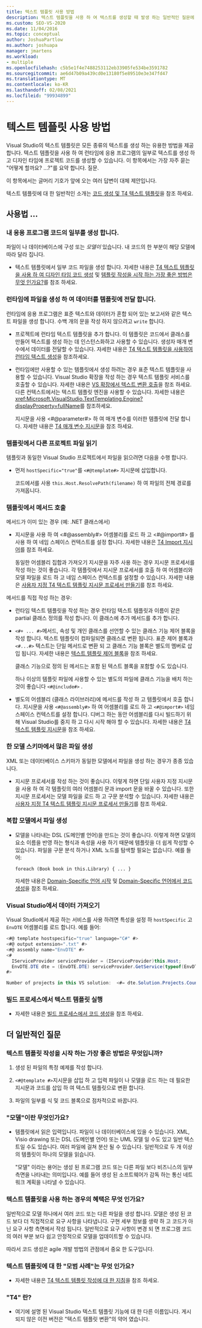 ```yaml
---
title: 텍스트 템플릿 사용 방법
description: 텍스트 템플릿을 사용 하 여 텍스트를 생성할 때 발생 하는 일반적인 질문에 대 한 답변에 대해 알아봅니다.
ms.custom: SEO-VS-2020
ms.date: 11/04/2016
ms.topic: conceptual
author: JoshuaPartlow
ms.author: joshuapa
manager: jmartens
ms.workload:
- multiple
ms.openlocfilehash: c5b5e1f4e7488253112eb33905fe534be3591782
ms.sourcegitcommit: ae6d47b09a439cd0e13180f5e89510e3e347fd47
ms.translationtype: MT
ms.contentlocale: ko-KR
ms.lasthandoff: 02/08/2021
ms.locfileid: "99934899"
---
```

# <a name="how-to--with-text-templates"></a>텍스트 템플릿 사용 방법
Visual Studio의 텍스트 템플릿은 모든 종류의 텍스트를 생성 하는 유용한 방법을 제공 합니다. 텍스트 템플릿을 사용 하 여 런타임에 응용 프로그램의 일부로 텍스트를 생성 하 고 디자인 타임에 프로젝트 코드를 생성할 수 있습니다. 이 항목에서는 가장 자주 묻는 "어떻게 할까요? ...?"를 요약 합니다. 질문.

 이 항목에서는 글머리 기호가 앞에 오는 여러 답변이 대체 제안입니다.

 텍스트 템플릿에 대 한 일반적인 소개는 [코드 생성 및 T4 텍스트 템플릿](../modeling/code-generation-and-t4-text-templates.md)을 참조 하세요.

## <a name="how-to-"></a>사용법 ...

### <a name="generate-part-of-my-application-code"></a>내 응용 프로그램 코드의 일부를 생성 합니다.
 파일이 나 데이터베이스에 구성 또는 *모델이* 있습니다. 내 코드의 한 부분이 해당 모델에 따라 달라 집니다.

- 텍스트 템플릿에서 일부 코드 파일을 생성 합니다. 자세한 내용은 [T4 텍스트 템플릿을 사용 하 여 디자인 타임 코드 생성](../modeling/design-time-code-generation-by-using-t4-text-templates.md) 및 [템플릿 작성을 시작 하는 가장 좋은 방법은 무엇 인가요?](#starting)를 참조 하세요.

### <a name="generate-files-at-run-time-passing-data-into-the-template"></a>런타임에 파일을 생성 하 여 데이터를 템플릿에 전달 합니다.
 런타임에 응용 프로그램은 표준 텍스트와 데이터가 혼합 되어 있는 보고서와 같은 텍스트 파일을 생성 합니다. 수백 개의 문을 작성 하지 않으려고 `write` 합니다.

- 프로젝트에 런타임 텍스트 템플릿을 추가 합니다. 이 템플릿은 코드에서 클래스를 만들어 텍스트를 생성 하는 데 인스턴스화하고 사용할 수 있습니다. 생성자 매개 변수에서 데이터를 전달할 수 있습니다. 자세한 내용은 [T4 텍스트 템플릿을 사용하여 런타임 텍스트 생성](../modeling/run-time-text-generation-with-t4-text-templates.md)을 참조하세요.

- 런타임에만 사용할 수 있는 템플릿에서 생성 하려는 경우 표준 텍스트 템플릿을 사용할 수 있습니다. Visual Studio 확장을 작성 하는 경우 텍스트 템플릿 서비스를 호출할 수 있습니다. 자세한 내용은 [VS 확장에서 텍스트 변환 호출](../modeling/invoking-text-transformation-in-a-vs-extension.md)을 참조 하세요. 다른 컨텍스트에서는 텍스트 템플릿 엔진을 사용할 수 있습니다. 자세한 내용은 <xref:Microsoft.VisualStudio.TextTemplating.Engine?displayProperty=fullName>를 참조하세요.

     지시문을 사용 \<#@parameter#> 하 여 매개 변수를 이러한 템플릿에 전달 합니다. 자세한 내용은 [T4 매개 변수 지시문](../modeling/t4-parameter-directive.md)을 참조 하세요.

### <a name="read-another-project-file-from-a-template"></a>템플릿에서 다른 프로젝트 파일 읽기
 템플릿과 동일한 Visual Studio 프로젝트에서 파일을 읽으려면 다음을 수행 합니다.

- 먼저 `hostSpecific="true"`를 `<#@template#>` 지시문에 삽입합니다.

     코드에서를 사용 `this.Host.ResolvePath(filename)` 하 여 파일의 전체 경로를 가져옵니다.

### <a name="invoke-methods-from-a-template"></a>템플릿에서 메서드 호출

메서드가 이미 있는 경우 (예: .NET 클래스에서)

- 지시문을 사용 하 여 \<#@assembly#> 어셈블리를 로드 하 고 \<#@import#> 를 사용 하 여 네임 스페이스 컨텍스트를 설정 합니다. 자세한 내용은 [T4 Import 지시어](../modeling/t4-import-directive.md)를 참조 하세요.

   동일한 어셈블리 집합과 가져오기 지시문을 자주 사용 하는 경우 지시문 프로세서를 작성 하는 것이 좋습니다. 각 템플릿에서 지시문 프로세서를 호출 하 여 어셈블리와 모델 파일을 로드 하 고 네임 스페이스 컨텍스트를 설정할 수 있습니다. 자세한 내용은 [사용자 지정 T4 텍스트 템플릿 지시문 프로세서 만들기](../modeling/creating-custom-t4-text-template-directive-processors.md)를 참조 하세요.

메서드를 직접 작성 하는 경우:

- 런타임 텍스트 템플릿을 작성 하는 경우 런타임 텍스트 템플릿과 이름이 같은 partial 클래스 정의를 작성 합니다. 이 클래스에 추가 메서드를 추가 합니다.

- `<#+ ... #>`메서드, 속성 및 개인 클래스를 선언할 수 있는 클래스 기능 제어 블록을 작성 합니다. 텍스트 템플릿이 컴파일되면 클래스로 변환 됩니다. 표준 제어 블록과 `<#...#>` 텍스트는 단일 메서드로 변환 되 고 클래스 기능 블록은 별도의 멤버로 삽입 됩니다. 자세한 내용은 [텍스트 템플릿 제어 블록](../modeling/text-template-control-blocks.md)을 참조 하세요.

   클래스 기능으로 정의 된 메서드는 포함 된 텍스트 블록을 포함할 수도 있습니다.

   하나 이상의 템플릿 파일에 사용할 수 있는 별도의 파일에 클래스 기능을 배치 하는 것이 좋습니다 `<#@include#>` .

- 별도의 어셈블리 (클래스 라이브러리)에 메서드를 작성 하 고 템플릿에서 호출 합니다. 지시문을 사용 `<#@assembly#>` 하 여 어셈블리를 로드 하 고 `<#@import#>` 네임 스페이스 컨텍스트를 설정 합니다. 디버그 하는 동안 어셈블리를 다시 빌드하기 위해 Visual Studio를 중지 하 고 다시 시작 해야 할 수 있습니다. 자세한 내용은 [T4 텍스트 템플릿 지시문](../modeling/t4-text-template-directives.md)을 참조 하세요.

### <a name="generate-many-files-from-one-model-schema"></a>한 모델 스키마에서 많은 파일 생성
 XML 또는 데이터베이스 스키마가 동일한 모델에서 파일을 생성 하는 경우가 종종 있습니다.

- 지시문 프로세서를 작성 하는 것이 좋습니다. 이렇게 하면 단일 사용자 지정 지시문을 사용 하 여 각 템플릿의 여러 어셈블리 문과 import 문을 바꿀 수 있습니다. 또한 지시문 프로세서는 모델 파일을 로드 하 고 구문 분석할 수 있습니다. 자세한 내용은 [사용자 지정 T4 텍스트 템플릿 지시문 프로세서 만들기](../modeling/creating-custom-t4-text-template-directive-processors.md)를 참조 하세요.

### <a name="generate-files-from-a-complex-model"></a>복합 모델에서 파일 생성

- 모델을 나타내는 DSL (도메인별 언어)을 만드는 것이 좋습니다. 이렇게 하면 모델의 요소 이름을 반영 하는 형식과 속성을 사용 하기 때문에 템플릿을 더 쉽게 작성할 수 있습니다. 파일을 구문 분석 하거나 XML 노드를 탐색할 필요는 없습니다. 예를 들어:

     `foreach (Book book in this.Library) { ... }`

     자세한 내용은 [Domain-Specific 언어 시작](../modeling/getting-started-with-domain-specific-languages.md) 및 [Domain-Specific 언어에서 코드 생성](../modeling/generating-code-from-a-domain-specific-language.md)을 참조 하세요.

### <a name="get-data-from-visual-studio"></a>Visual Studio에서 데이터 가져오기
 Visual Studio에서 제공 하는 서비스를 사용 하려면 특성을 설정 하 `hostSpecific` 고 `EnvDTE` 어셈블리를 로드 합니다. 예를 들어:

```csharp
<#@ template hostspecific="true" language="C#" #>
<#@ output extension=".txt" #>
<#@ assembly name="EnvDTE" #>
<#
  IServiceProvider serviceProvider = (IServiceProvider)this.Host;
  EnvDTE.DTE dte = (EnvDTE.DTE) serviceProvider.GetService(typeof(EnvDTE.DTE));
#>

Number of projects in this VS solution:  <#= dte.Solution.Projects.Count #>
```

### <a name="execute-text-templates-in-the-build-process"></a>빌드 프로세스에서 텍스트 템플릿 실행

- 자세한 내용은 [빌드 프로세스에서 코드 생성](../modeling/code-generation-in-a-build-process.md)을 참조 하세요.

## <a name="more-general-questions"></a>더 일반적인 질문

### <a name="what-is-the-best-way-to-start-writing-a-text-template"></a><a name="starting"></a> 텍스트 템플릿 작성을 시작 하는 가장 좋은 방법은 무엇입니까?

1. 생성 된 파일의 특정 예제를 작성 합니다.

2. `<#@template #>`지시문을 삽입 하 고 입력 파일이 나 모델을 로드 하는 데 필요한 지시문과 코드를 삽입 하 여 텍스트 템플릿으로 변환 합니다.

3. 파일의 일부를 식 및 코드 블록으로 점차적으로 바꿉니다.

### <a name="what-is-a-model"></a>"모델"이란 무엇인가요?

- 템플릿에서 읽은 입력입니다. 파일이 나 데이터베이스에 있을 수 있습니다. XML, Visio drawing 또는 DSL (도메인별 언어) 또는 UML 모델 일 수도 있고 일반 텍스트일 수도 있습니다. 여러 파일에 걸쳐 분산 될 수 있습니다. 일반적으로 두 개 이상의 템플릿이 하나의 모델을 읽습니다.

     "모델" 이라는 용어는 생성 된 프로그램 코드 또는 다른 파일 보다 비즈니스의 일부 측면을 나타내는 의미입니다. 예를 들어 생성 된 소프트웨어가 감독 하는 통신 네트워크 계획을 나타낼 수 있습니다.

### <a name="what-is-the-benefit-of-using-text-templates"></a>텍스트 템플릿을 사용 하는 경우의 혜택은 무엇 인가요?
 일반적으로 모델 하나에서 여러 코드 또는 다른 파일을 생성 합니다. 모델은 생성 된 코드 보다 더 직접적으로 요구 사항을 나타냅니다. 구현 세부 정보를 생략 하 고 코드가 아닌 요구 사항 측면에서 작성 됩니다. 일반적으로 요구 사항이 변경 되 면 프로그램 코드의 여러 부분 보다 쉽고 안정적으로 모델을 업데이트할 수 있습니다.

 따라서 코드 생성은 agile 개발 방법의 관점에서 중요 한 도구입니다.

### <a name="what-best-practices-are-there-for-text-templates"></a>텍스트 템플릿에 대 한 "모범 사례"는 무엇 인가요?

- 자세한 내용은 [T4 텍스트 템플릿 작성에 대 한 지침](../modeling/guidelines-for-writing-t4-text-templates.md)을 참조 하세요.

### <a name="what-is-t4"></a>"T4" 란?

- 여기에 설명 된 Visual Studio 텍스트 템플릿 기능에 대 한 다른 이름입니다. 게시 되지 않은 이전 버전은 "텍스트 템플릿 변환"의 약어 였습니다.
